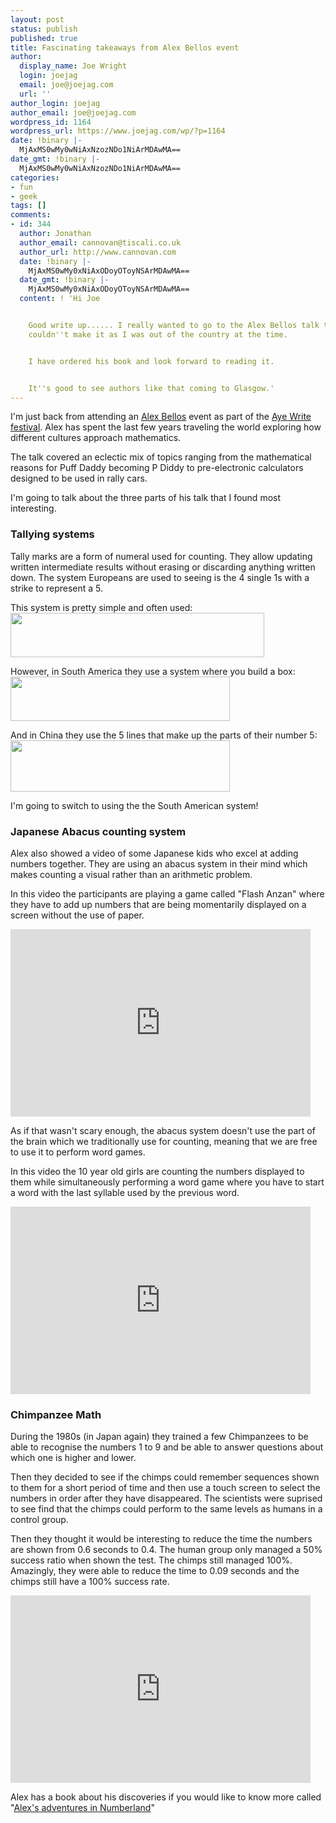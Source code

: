 ```yaml
---
layout: post
status: publish
published: true
title: Fascinating takeaways from Alex Bellos event
author:
  display_name: Joe Wright
  login: joejag
  email: joe@joejag.com
  url: ''
author_login: joejag
author_email: joe@joejag.com
wordpress_id: 1164
wordpress_url: https://www.joejag.com/wp/?p=1164
date: !binary |-
  MjAxMS0wMy0wNiAxNzozNDo1NiArMDAwMA==
date_gmt: !binary |-
  MjAxMS0wMy0wNiAxNzozNDo1NiArMDAwMA==
categories:
- fun
- geek
tags: []
comments:
- id: 344
  author: Jonathan
  author_email: cannovan@tiscali.co.uk
  author_url: http://www.cannovan.com
  date: !binary |-
    MjAxMS0wMy0xNiAxODoyOToyNSArMDAwMA==
  date_gmt: !binary |-
    MjAxMS0wMy0xNiAxODoyOToyNSArMDAwMA==
  content: ! 'Hi Joe


    Good write up...... I really wanted to go to the Alex Bellos talk too, but unfortunately
    couldn''t make it as I was out of the country at the time.


    I have ordered his book and look forward to reading it.


    It''s good to see authors like that coming to Glasgow.'
---
```

<p>I'm just back from attending an <a href="http://www.ayewrite.com/programme/events/Pages/alexbellos.aspx">Alex Bellos</a> event as part of the <a href="https://www.joejag.com/wp/2011/02/aye-write">Aye Write festival</a>.  Alex has spent the last few years traveling the world exploring how different cultures approach mathematics.</p>
<p>The talk covered an eclectic mix of topics ranging from the mathematical reasons for Puff Daddy becoming P Diddy to pre-electronic calculators designed to be used in rally cars.</p>
<p>I'm going to talk about the three parts of his talk that I found most interesting.</p>
<h3>Tallying systems</h3></p>
<p>Tally marks are a form of numeral used for counting. They allow updating written intermediate results without erasing or discarding anything written down.  The system Europeans are used to seeing is the 4 single 1s with a strike to represent a 5.</p>
<p>This system is pretty simple and often used:<br />
<img src="{{ site.url }}/images/2011/euro.png" alt="" title="euro" width="406" height="71" class="aligncenter size-full wp-image-1167" /></p>
<p>However, in South America they use a system where you build a box:<br />
<img src="{{ site.url }}/images/2011/south_american.png" alt="" title="south_american" width="351" height="71" class="aligncenter size-full wp-image-1168" /></p>
<p>And in China they use the 5 lines that make up the parts of their number 5:<br />
<img src="{{ site.url }}/images/2011/chinese.png" alt="" title="chinese" width="351" height="82" class="aligncenter size-full wp-image-1169" /></p>
<p>I'm going to switch to using the the South American system!</p>
<h3>Japanese Abacus counting system</h3></p>
<p>Alex also showed a video of some Japanese kids who excel at adding numbers together. They are using an abacus system in their mind which makes counting a visual rather than an arithmetic problem.</p>
<p>In this video the participants are playing a game called "Flash Anzan" where they have to add up numbers that are being momentarily displayed on a screen without the use of paper.</p>
<p><iframe title="YouTube video player" width="480" height="300" src="http://www.youtube.com/embed/YvBEEy5_zdM" frameborder="0" allowfullscreen></iframe></p>
<p>As if that wasn't scary enough, the abacus system doesn't use the part of the brain which we traditionally use for counting, meaning that we are free to use it to perform word games.  </p>
<p>In this video the 10 year old girls are counting the numbers displayed to them while simultaneously performing a word game where you have to start a word with the last syllable used by the previous word.</p>
<p><object style="height: 300px; width: 480px"><param name="movie" value="http://www.youtube.com/v/_vGMsVirYKs?version=3"><param name="allowFullScreen" value="true"><param name="allowScriptAccess" value="always"><embed src="http://www.youtube.com/v/_vGMsVirYKs?version=3" type="application/x-shockwave-flash" allowfullscreen="true" allowScriptAccess="always" width="480" height="300"></object></p>
<h3>Chimpanzee Math</h3></p>
<p>During the 1980s (in Japan again) they trained a few Chimpanzees to be able to recognise the numbers 1 to 9 and be able to answer questions about which one is higher and lower.</p>
<p>Then they decided to see if the chimps could remember sequences shown to them for a short period of time and then use a touch screen to select the numbers in order after they have disappeared.  The scientists were suprised to see find that the chimps could perform to the same levels as humans in a control group.</p>
<p>Then they thought it would be interesting to reduce the time the numbers are shown from 0.6 seconds to 0.4.  The human group only managed a 50% success ratio when shown the test.  The chimps still managed 100%.  Amazingly, they were able to reduce the time to 0.09 seconds and the chimps still have a 100% success rate. </p>
<p><iframe title="YouTube video player" width="480" height="300" src="http://www.youtube.com/embed/zJAH4ZJBiN8" frameborder="0" allowfullscreen></iframe></p>
<p>Alex has a book about his discoveries if you would like to know more called "<a href="http://www.amazon.co.uk/Alexs-Adventures-Numberland-Alex-Bellos/dp/0747597162">Alex's adventures in Numberland</a>"</p>
